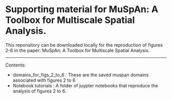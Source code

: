 # Supporting material for MuSpAn: A Toolbox for Multiscale Spatial Analysis.

This reponsitory can be downloaded locally for the reproduction of figures 2-6 in the paper: MuSpAn: A Toolbox for Multiscale Spatial Analysis. 

---
Contents:
- domains_for_figs_2_to_6 : These are the saved muspan domains associated with figures 2 to 6
- Notebook tutorials :  A folder of juypter notebooks that reproduce the analysis of figures 2 to 6.
